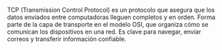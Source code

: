 TCP (Transmission Control Protocol) es un protocolo que asegura que los datos enviados entre computadoras lleguen completos y en orden. Forma parte de la capa de transporte en el modelo OSI, que organiza cómo se comunican los dispositivos en una red. Es clave para navegar, enviar correos y transferir información confiable.